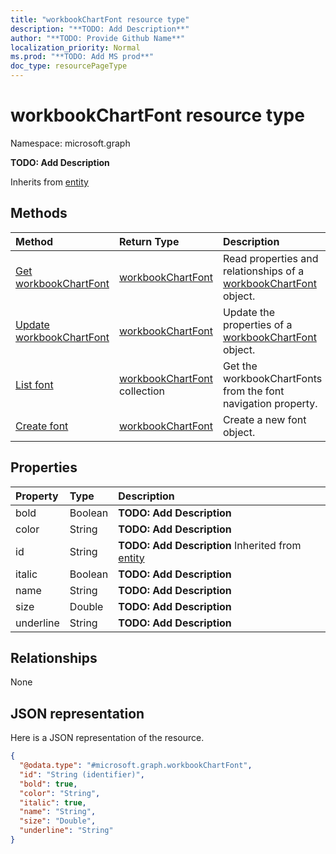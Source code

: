 ```yaml
---
title: "workbookChartFont resource type"
description: "**TODO: Add Description**"
author: "**TODO: Provide Github Name**"
localization_priority: Normal
ms.prod: "**TODO: Add MS prod**"
doc_type: resourcePageType
---
```


# workbookChartFont resource type


Namespace: microsoft.graph

**TODO: Add Description**


Inherits from [entity](../resources/entity.md)

## Methods
|Method|Return Type|Description|
|:---|:---|:---|
|[Get workbookChartFont](../api/workbookchartfont-get.md)|[workbookChartFont](../resources/workbookchartfont.md)|Read properties and relationships of a [workbookChartFont](../resources/workbookchartfont.md) object.|
|[Update workbookChartFont](../api/workbookchartfont-update.md)|[workbookChartFont](../resources/workbookchartfont.md)|Update the properties of a [workbookChartFont](../resources/workbookchartfont.md) object.|
|[List font](../api/workbookchartaxisformat-list-font.md)|[workbookChartFont](../resources/workbookchartfont.md) collection|Get the workbookChartFonts from the font navigation property.|
|[Create font](../api/workbookchartaxisformat-post-font.md)|[workbookChartFont](../resources/workbookchartfont.md)|Create a new font object.|

## Properties
|Property|Type|Description|
|:---|:---|:---|
|bold|Boolean|**TODO: Add Description**|
|color|String|**TODO: Add Description**|
|id|String|**TODO: Add Description** Inherited from [entity](../resources/entity.md)|
|italic|Boolean|**TODO: Add Description**|
|name|String|**TODO: Add Description**|
|size|Double|**TODO: Add Description**|
|underline|String|**TODO: Add Description**|

## Relationships
None

## JSON representation
Here is a JSON representation of the resource.
<!-- {
  "blockType": "resource",
  "keyProperty": "id",
  "@odata.type": "microsoft.graph.workbookChartFont",
  "baseType": "microsoft.graph.entity",
  "openType": false
}
-->
``` json
{
  "@odata.type": "#microsoft.graph.workbookChartFont",
  "id": "String (identifier)",
  "bold": true,
  "color": "String",
  "italic": true,
  "name": "String",
  "size": "Double",
  "underline": "String"
}
```

